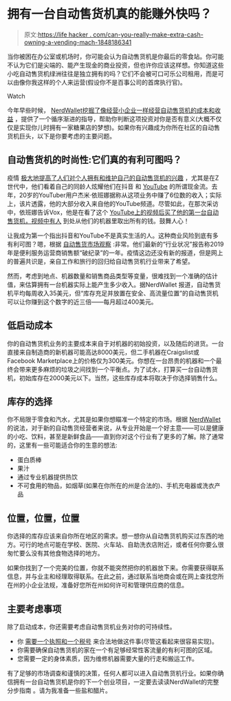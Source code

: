 # 拥有一台自动售货机真的能赚外快吗？

> 原文:[https://life hacker . com/can-you-really-make-extra-cash-owning-a-vending-mach-1848186341](https://lifehacker.com/can-you-really-make-extra-cash-by-owning-a-vending-mach-1848186341)

当你被困在办公室或机场时，你可能会认为自动售货机是你最后的零食站。你可能不认为它们是尖端的、能产生现金的商业投资，但也许你应该这样想。你知道这些小吃自动售货机绿洲往往是独立拥有的吗？它们不会被可口可乐公司租用，而是可以由像你我这样的个人来运营(假设你不是百事公司的首席执行官)。

Watch

今年早些时候， [NerdWallet挖掘了像经营小企业一样经营自动售货机的成本和收益](https://www.nerdwallet.com/article/small-business/how-to-start-a-vending-machine-business) ，提供了一个循序渐进的指导，帮助你判断这项投资对你是否有意义(大概不仅仅是实现你儿时拥有一家糖果店的梦想)。如果你有兴趣成为你所在社区的自动售货机巨头，以下是你要考虑的主要问题。

## 自动售货机的时尚性:它们真的有利可图吗？

疫情 [极大地提高了人们对个人拥有和维护自己的自动售货机的兴趣](https://thehustle.co/the-economics-of-vending-machines/) ，尤其是在Z世代中，他们看着自己的同龄人炫耀他们在抖音 和 [YouTube](https://www.youtube.com/watch?v=BdUjZD_Iqww) 的所谓现金流。去年，20岁的YouTuber用户杰米·依班娜据称从这项业务中赚了6位数的收入；实际上，该片透露，他的大部分收入来自他的YouTube频道。尽管如此，在那次采访中，依班娜告诉Vox，他是在看了这个 [YouTube上的视频后买了他的第一台自动售货机，视频中有人](https://www.youtube.com/watch?v=VqSPDEV1Eso&feature=youtu.be) 到处从他们的机器里取出所有的钱。鼓舞人心！

让我成为第一个指出抖音和YouTube不是真实生活的人。这种商业风险到底有多有利可图？嗯，根据 [自动售货市场观察](https://www.vendingmarketwatch.com/reports/document/21143662/2020-state-of-the-industry-report-2019-another-recordbreaking-year-for-operators) :非常。他们最新的“行业状况”报告称2019年是便利服务运营商销售额“破纪录”的一年。疫情这边还没有新的报道，但是网上的普遍共识是，亲自工作和旅行的回归给自动售货机行业带来了希望。

然而，考虑到地点、机器数量和销售商品类型等变量，很难找到一个准确的估计值，来估算拥有一台机器实际上能产生多少收入。据NerdWallet 报道，自动售货机平均每周收入35美元，但“库存充足并放置在安全、高流量位置”的自动售货机可以让你赚到这个数字的近三倍——每月超过400美元。

## **低启动成本**

你的自动售货机业务的主要成本来自于对机器的初始投资，以及随后的进货。一台直接来自制造商的新机器可能高达8000美元，但二手机器在Craigslist或Facebook Marketplace上的价格仅为300美元。你想在一台昂贵的机器和一个最终会带来更多麻烦的垃圾之间找到一个平衡点。为了试水，打算买一台自动售货机，初始库存在2000美元以下。当然，这些库存成本将取决于你选择销售什么。

## **库存的选择**

你不局限于零食和汽水，尤其是如果你想瞄准一个特定的市场。根据 [NerdWallet](https://www.nerdwallet.com/article/small-business/how-to-start-a-vending-machine-business) 的说法，对于新的自动售货经营者来说，从专业开始是一个好主意——可以是健康的小吃、饮料，甚至是新鲜食品——直到你对这个行业有了更多的了解。除了通常的，这里有一些可能适合你的生意的想法:

*   蛋白质棒
*   果汁
*   通过专业机器提供热饮
*   不可食用的物品，如烟草(如果在你所在的州是合法的)、手机充电器或洗衣产品

## **位置，位置，位置**

你选择的库存应该来自你所在地区的需求。想一想你从自动售货机购买过东西的地方。可行的地点可能在学校、医院、火车站、自助洗衣店附近，或者任何你要么很匆忙要么没有其他食物选择的地方。

如果你找到了一个完美的位置，你就不能突然把你的机器放下来。你需要获得联系信息，并与业主和经理取得联系。在此之前，通过联系当地商会或在网上查找您所在州的小企业法规，准备好您所在州如何许可和管理供应商的信息。

## **主要考虑事项**

除了启动成本，你还需要考虑自动售货机业务对你的可持续性。

*   你 [需要一个执照和一个税号](https://www.corpnet.com/business-licenses/retail-and-stores/vending-machine-device-permit/) 来合法地做这件事(尽管这看起来很容易实现)。
*   你需要确保自动售货机的家在一个有足够经常性客流量的有利可图的区域。
*   您需要一定的身体素质，因为维修机器需要大量的行走和搬运工作。

有了足够的市场调查和谨慎的决策，任何人都可以进入自动售货机行业。如果你确信拥有一台自动售货机是你的下一个创业项目，一定要去读读NerdWallet的完整分步指南 。请为我准备一些盐和醋片。